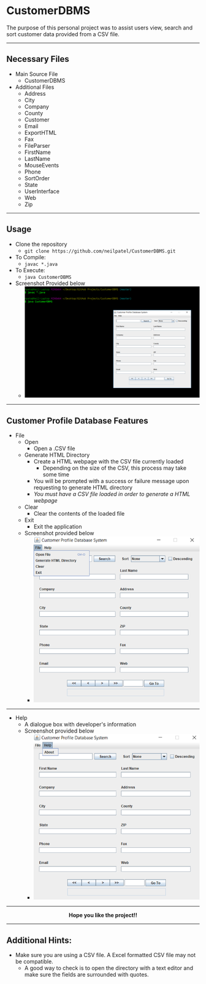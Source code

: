# CustomerDBMS
The purpose of this personal project was to assist users view, search and sort customer data provided from a CSV file. 
___
## Necessary Files
+ Main Source File
	+ CustomerDBMS
+ Additional Files
	+ Address
	+ City
	+ Company
	+ County
	+ Customer
	+ Email
	+ ExportHTML
	+ Fax
	+ FileParser
	+ FirstName
	+ LastName
	+ MouseEvents
	+ Phone
	+ SortOrder
	+ State
	+ UserInterface
	+ Web
	+ Zip

___
## Usage
+ Clone the repository
	+ `git clone https://github.com/neilpatel/CustomerDBMS.git`
+ To Compile:
	+ `javac *.java`
+ To Execute:
	+ `java CustomerDBMS`
+ Screenshot Provided below
	+ ![Compile-Execution Screenshot](https://github.com/neilpatel/CustomerDBMS/blob/master/screenshots/Compilation-Execution.PNG)
___
## Customer Profile Database Features
+ File
	+ Open
		+ Open a .CSV file
	+ Generate HTML Directory
		+ Create a HTML webpage with the CSV file currently loaded
			+ Depending on the size of the CSV, this process may take some time
		+ You will be prompted with a success or failure message upon requesting to generate HTML directory
		+ *You must have a CSV file loaded in order to generate a HTML webpage*
	+ Clear
		+ Clear the contents of the loaded file
	+ Exit
		+ Exit the application
	+ Screenshot provided below
		+ ![FileMenu Screenshot](https://github.com/neilpatel/CustomerDBMS/blob/master/screenshots/FileMenu.PNG)
___
+ Help
	+ A dialogue box with developer's information 
	+ Screenshot provided below
		+ ![HelpMenu Screenshot](https://github.com/neilpatel/CustomerDBMS/blob/master/screenshots/HelpMenu.PNG)
___
<p align = "center"> <b> Hope you like the project!!  </b> </p>

___
## Additional Hints:
+ Make sure you are using a CSV file. A Excel formatted CSV file may not be compatible.
	+ A good way to check is to open the directory with a text editor and make sure the fields are surrounded with quotes.